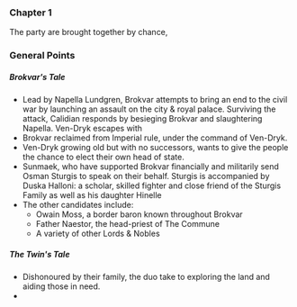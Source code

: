 ### Chapter 1
The party are brought together by chance, 



### General Points
##### Brokvar's Tale
- Lead by Napella Lundgren, Brokvar attempts to bring an end to the civil war by launching an assault on the city & royal palace. Surviving the attack, Calidian responds by besieging Brokvar and slaughtering Napella. Ven-Dryk escapes with  
- Brokvar reclaimed from Imperial rule, under the command of Ven-Dryk.
- Ven-Dryk growing old but with no successors, wants to give the people the chance to elect their own head of state.
- Sunmaek, who have supported Brokvar financially and militarily send Osman Sturgis to speak on their behalf. Sturgis is accompanied by Duska Halloni: a scholar, skilled fighter and close friend of the Sturgis Family as well as his daughter Hinelle
- The other candidates include:
	- Owain Moss, a border baron known throughout Brokvar
	- Father Naestor, the head-priest of The Commune
	- A variety of other Lords & Nobles

##### The Twin's Tale
- Dishonoured by their family, the duo take to exploring the land and aiding those in need.
- 
